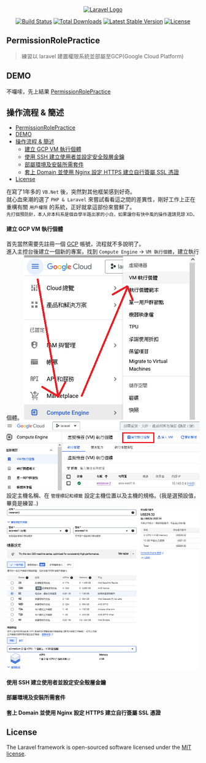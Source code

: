<p align="center"><a href="https://laravel.com" target="_blank"><img src="https://raw.githubusercontent.com/laravel/art/master/logo-lockup/5%20SVG/2%20CMYK/1%20Full%20Color/laravel-logolockup-cmyk-red.svg" width="400" alt="Laravel Logo"></a></p>

<p align="center">
<a href="https://github.com/laravel/framework/actions"><img src="https://github.com/laravel/framework/workflows/tests/badge.svg" alt="Build Status"></a>
<a href="https://packagist.org/packages/laravel/framework"><img src="https://img.shields.io/packagist/dt/laravel/framework" alt="Total Downloads"></a>
<a href="https://packagist.org/packages/laravel/framework"><img src="https://img.shields.io/packagist/v/laravel/framework" alt="Latest Stable Version"></a>
<a href="https://packagist.org/packages/laravel/framework"><img src="https://img.shields.io/packagist/l/laravel/framework" alt="License"></a>
</p>

## PermissionRolePractice
> 練習以 laravel 建置權限系統並部屬至GCP(Google Cloud Platform)

## DEMO
不囉嗦，先上結果 [PermissionRolePractice](https://skyery.ddns.net)

## 操作流程 & 簡述
- [PermissionRolePractice](#permissionrolepractice)
- [DEMO](#demo)
- [操作流程 \& 簡述](#操作流程--簡述)
    - [建立 GCP VM 執行個體](#建立-gcp-vm-執行個體)
    - [使用 SSH 建立使用者並設定安全殼層金鑰](#使用-ssh-建立使用者並設定安全殼層金鑰)
    - [部屬環境及安裝所需套件](#部屬環境及安裝所需套件)
    - [套上 Domain 並使用 Nginx 設定 HTTPS 建立自行簽屬 SSL 憑證](#套上-domain-並使用-nginx-設定-https-建立自行簽屬-ssl-憑證)
- [License](#license)

在寫了1年多的 `VB.Net` 後，突然對其他框架感到好奇。
<br>
就心血來潮的選了 `PHP & Laravel` 來嘗試看看這之間的差異性，剛好工作上正在重構有關 `用戶權限` 的系統，正好就拿這部份來嘗鮮了。
<br>
<small>先打個預防針，本人非本科系是個自學半路出家的小白，如果讓你有快中風的操作還請見諒 XD。</small>

<a id="create_vm"></a>
#### 建立 GCP VM 執行個體
首先當然需要先註冊一個 [GCP](https://cloud.google.com/) 帳號，流程就不多說明了。
<br>
進入主控台後建立一個新的專案，找到 `Compute Engine` → `VM 執行個體`，建立執行個體。
![VM執行個體](https://github.com/Skyery/PermissionRolePractice/blob/master/readme/GCP_VM%E5%9F%B7%E8%A1%8C%E5%80%8B%E9%AB%94_1.png?raw=true)
![建立執行個體](https://github.com/Skyery/PermissionRolePractice/blob/master/readme/GCP_VM%E5%9F%B7%E8%A1%8C%E5%80%8B%E9%AB%94_2.png?raw=true)
<br>
設定主機名稱、在 `管理標記和標籤` 設定主機位置以及主機的規格。(我是選預設值，畢竟是練習..)
![主機規格與區域](https://github.com/Skyery/PermissionRolePractice/blob/master/readme/GCP_VM%E5%9F%B7%E8%A1%8C%E5%80%8B%E9%AB%94_3.png?raw=true)



<a id="set_ssh"></a>
#### 使用 SSH 建立使用者並設定安全殼層金鑰

<a id="deployment_environment"></a>
#### 部屬環境及安裝所需套件

<a id="set_domain_and_ssl"></a>
#### 套上 Domain 並使用 Nginx 設定 HTTPS 建立自行簽屬 SSL 憑證

## License

The Laravel framework is open-sourced software licensed under the [MIT license](https://opensource.org/licenses/MIT).
